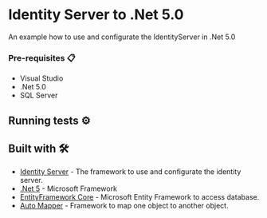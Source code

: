 # Identity Server to .Net 5.0
An example how to use and configurate the IdentityServer in .Net 5.0

### Pre-requisites 📋

* Visual Studio
* .Net 5.0
* SQL Server

## Running tests ⚙️


## Built with 🛠️

* [Identity Server](https://duendesoftware.com/) - The framework to use and configurate the identity server.
* [.Net 5](https://dotnet.microsoft.com/download/dotnet/5.0) - Microsoft Framework
* [EntityFramework Core](https://docs.microsoft.com/es-es/ef/core/) - Microsoft Entity Framework to access database.
* [Auto Mapper](https://automapper.org/) - Framework to map one object to another object.

